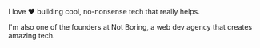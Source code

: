 I love ❤️ building cool, no-nonsense tech that really helps.

I'm also one of the founders at Not Boring, a web dev agency that creates amazing tech.
